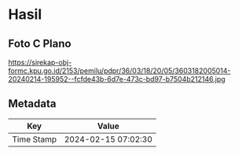 # Hasil

## Foto C Plano

https://sirekap-obj-formc.kpu.go.id/2153/pemilu/pdpr/36/03/18/20/05/3603182005014-20240214-195952--fcfde43b-6d7e-473c-bd97-b7504b212146.jpg


## Metadata

| Key        | Value               |
| ---------- | ------------------- |
| Time Stamp | 2024-02-15 07:02:30 |



